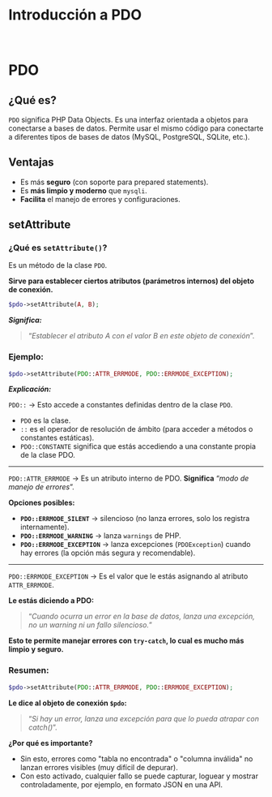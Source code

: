# **Introducción a PDO**
<br>

# **PDO**

## **¿Qué es?**

`PDO` significa PHP Data Objects. Es una interfaz orientada a objetos para conectarse a bases de datos. Permite usar el mismo código para conectarte a diferentes tipos de bases de datos (MySQL, PostgreSQL, SQLite, etc.).

## **Ventajas**

- Es más **seguro** (con soporte para prepared statements).
- Es **más limpio y moderno** que `mysqli`.
- **Facilita** el manejo de errores y configuraciones.

## **setAttribute**

### **¿Qué es `setAttribute()`?**

Es un método de la clase `PDO`.

**Sirve para establecer ciertos atributos (parámetros internos) del objeto de conexión.**

```php
$pdo->setAttribute(A, B);
```

***Significa:***

> “*Establecer el atributo A con el valor B en este objeto de conexión*”.
> 

### **Ejemplo:**

```php
$pdo->setAttribute(PDO::ATTR_ERRMODE, PDO::ERRMODE_EXCEPTION);
```

***Explicación:***

`PDO::` → Esto accede a constantes definidas dentro de la clase `PDO`.

- `PDO` es la clase.
- `::` es el operador de resolución de ámbito (para acceder a métodos o constantes estáticas).
- `PDO::CONSTANTE` significa que estás accediendo a una constante propia de la clase PDO.

---

`PDO::ATTR_ERRMODE` → Es un atributo interno de PDO. **Significa** “*modo de manejo de errores*”.

**Opciones posibles:**

- **`PDO::ERRMODE_SILENT`** → silencioso (no lanza errores, solo los registra internamente).
- **`PDO::ERRMODE_WARNING`** → lanza `warnings` de PHP.
- **`PDO::ERRMODE_EXCEPTION`** → lanza excepciones (`PDOException`) cuando hay errores (la opción más segura y recomendable).

---

`PDO::ERRMODE_EXCEPTION` → Es el valor que le estás asignando al atributo `ATTR_ERRMODE`.

**Le estás diciendo a PDO:**

> “*Cuando ocurra un error en la base de datos, lanza una excepción, no un warning ni un fallo silencioso.*”
> 

**Esto te permite manejar errores con `try-catch`, lo cual es mucho más limpio y seguro.**

### **Resumen:**

```php
$pdo->setAttribute(PDO::ATTR_ERRMODE, PDO::ERRMODE_EXCEPTION);
```

**Le dice al objeto de conexión `$pdo`:**

> “*Si hay un error, lanza una excepción para que lo pueda atrapar con catch()*”.
> 

**¿Por qué es importante?**

- Sin esto, errores como "tabla no encontrada" o "columna inválida" no lanzan errores visibles (muy difícil de depurar).
- Con esto activado, cualquier fallo se puede capturar, loguear y mostrar controladamente, por ejemplo, en formato JSON en una API.